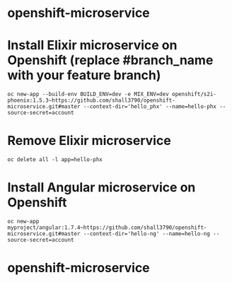 # openshift-microservice

# Install Elixir microservice on Openshift (replace #branch_name with your feature branch)
`oc new-app --build-env BUILD_ENV=dev -e MIX_ENV=dev openshift/s2i-phoenix:1.5.3~https://github.com/shall3790/openshift-microservice.git#master --context-dir='hello_phx' --name=hello-phx --source-secret=account`

# Remove Elixir microservice
`oc delete all -l app=hello-phx`

# Install Angular microservice on Openshift
`oc new-app myproject/angular:1.7.4~https://github.com/shall3790/openshift-microservice.git#master --context-dir='hello-ng' --name=hello-ng --source-secret=account`

# openshift-microservice
